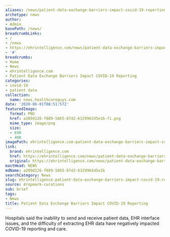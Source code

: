 ```yaml
---
aliases: /news/patient-data-exchange-barriers-impact-covid-19-reporting
archetype: news
author:
- Admin
basePath: /news/
breadcrumbLinks:
- /
- /news
- https://ehrintelligence.com/news/patient-data-exchange-barriers-impact-covid-19-reporting
- '#'
breadcrumbs:
- Home
- News
- ehrintelligence.com
- Patient Data Exchange Barriers Impact COVID-19 Reporting
categories:
- covid-19
- patient data
collection:
  name: news.healthcareguys.com
date: '2020-06-01T08:51:57Z'
featuredImage:
  format: PNG
  href: a209d126-f889-5865-87d2-6329963d5e1b-fi.png
  mime_type: image/png
  size:
  - 690
  - 400
imagePath: ehrintelligence.com-patient-data-exchange-barriers-impact-covid-19-reporting
link:
  brand: ehrintelligence.com
  href: https://ehrintelligence.com/news/patient-data-exchange-barriers-impact-covid-19-reporting
  original: https://ehrintelligence.com/news/patient-data-exchange-barriers-impact-covid-19-reporting
mastHead: NEWS
mdName: a209d126-f889-5865-87d2-6329963d5e1b
searchCategory: News
slug: ehrintelligence-patient-data-exchange-barriers-impact-covid-19-reporting
source: dropmark-curations
sub: brief
tags:
- News
title: Patient Data Exchange Barriers Impact COVID-19 Reporting
---
```


Hospitals said the inability to send and receive patient data, EHR interface issues, and the difficulty of extracting EHR data have negatively impacted COVID-19 reporting and care.